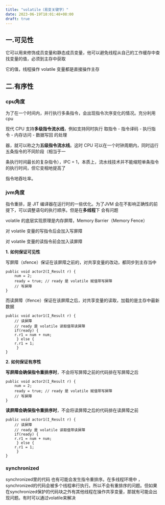```yaml
---
title: "volatile（易变关键字）"
date: 2023-06-19T18:01:48+08:00
draft: true
---
```


## 一.可见性

它可以用来修饰成员变量和静态成员变量，他可以避免线程从自己的工作缓存中查找变量的值，必须到主存中获取

它的值，线程操作 volatile 变量都是直接操作主存









## 二.有序性



### cpu角度

为了在一个时间内，并行执行多条指令，会出现指令次序变化的情况。充分利用cpu



现代 CPU 支持**多级指令流水线**，例如支持同时执行 取指令 - 指令译码 - 执行指令 - 内存访问 - 数据写回 的处理

器，就可以称之为**五级指令流水线**。这时 CPU 可以在一个时钟周期内，同时运行五条指令的不同阶段（相当于一

条执行时间最长的复杂指令），IPC = 1，本质上，流水线技术并不能缩短单条指令的执行时间，但它变相地提高了

指令地吞吐率。





### jvm角度

指令重排，是 JIT 编译器在运行时的一些优化。为了JVM 会在不影响正确性的前提下，可以调整语句的执行顺序。但是在**多线程**下 会有问题



volatile 的底层实现原理是内存屏障，Memory Barrier（Memory Fence） 

对 volatile 变量的写指令后会加入写屏障

对 volatile 变量的读指令前会加入读屏障







**1.** **如何保证可见性**

写屏障（sfence）保证在该屏障之前的，对共享变量的改动，都同步到主存当中

```
public void actor2(I_Result r) {
    num = 2;
    ready = true; // ready 是 volatile 赋值带写屏障
    // 写屏障
}
```

而读屏障（lfence）保证在该屏障之后，对共享变量的读取，加载的是主存中最新数据

```
public void actor1(I_Result r) {
    // 读屏障
    // ready 是 volatile 读取值带读屏障
    if(ready) {
    r.r1 = num + num;
     } else {
    r.r1 = 1;
     }
}
```

**2.** **如何保证有序性**

**写屏障会确保指令重排序时**，不会将写屏障之前的代码排在写屏障之后

```
public void actor2(I_Result r) {
    num = 2;
    ready = true; // ready 是 volatile 赋值带写屏障
    // 写屏障
}
```

**读屏障会确保指令重排序时**，不会将读屏障之后的代码排在读屏障之前

```
public void actor1(I_Result r) {
    // 读屏障
    // ready 是 volatile 读取值带读屏障
    if(ready) {
    r.r1 = num + num;
     } else {
    r.r1 = 1;
     }
}
```







### synchronized



synchronized里的代码 也有可能会发生指令重排序。在多线程环境中 ，synchronized的代码会被多个线程串行执行。所以不会有重排序的问题。但如果在synchronized保护的代码块之外有其他线程在操作共享变量，那就有可能会出现问题。有时可以通过volatile来解决